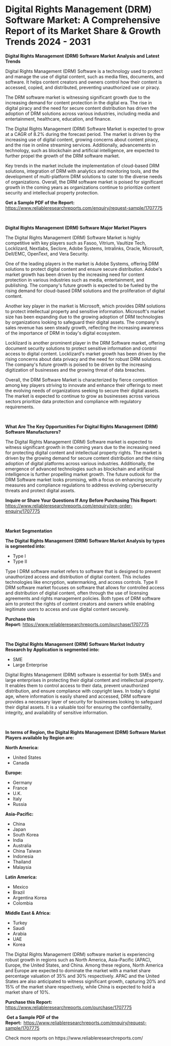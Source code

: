 <p><h1>Digital Rights Management (DRM) Software Market: A Comprehensive Report of its Market Share & Growth Trends 2024 - 2031</h1></p><p><strong>Digital Rights Management (DRM) Software Market Analysis and Latest Trends</strong></p>
<p><p>Digital Rights Management (DRM) Software is a technology used to protect and manage the use of digital content, such as media files, documents, and software. It helps content creators and owners control how their content is accessed, copied, and distributed, preventing unauthorized use or piracy.</p><p>The DRM software market is witnessing significant growth due to the increasing demand for content protection in the digital era. The rise in digital piracy and the need for secure content distribution has driven the adoption of DRM solutions across various industries, including media and entertainment, healthcare, education, and finance.</p><p>The Digital Rights Management (DRM) Software Market is expected to grow at a CAGR of 8.2% during the forecast period. The market is driven by the increasing use of digital content, growing concerns about content piracy, and the rise in online streaming services. Additionally, advancements in technology, such as blockchain and artificial intelligence, are expected to further propel the growth of the DRM software market.</p><p>Key trends in the market include the implementation of cloud-based DRM solutions, integration of DRM with analytics and monitoring tools, and the development of multi-platform DRM solutions to cater to the diverse needs of organizations. Overall, the DRM software market is poised for significant growth in the coming years as organizations continue to prioritize content security and intellectual property protection.</p></p>
<p><strong>Get a Sample PDF of the Report:&nbsp;</strong> <a href="https://www.reliableresearchreports.com/enquiry/request-sample/1707775">https://www.reliableresearchreports.com/enquiry/request-sample/1707775</a></p>
<p>&nbsp;</p>
<p><strong>Digital Rights Management (DRM) Software Major Market Players</strong></p>
<p><p>The Digital Rights Management (DRM) Software Market is highly competitive with key players such as Fasoo, Vitrium, Vaultize Tech, Locklizard, Nextlabs, Seclore, Adobe Systems, Intralinks, Oracle, Microsoft, Dell/EMC, OpenText, and Vera Security. </p><p>One of the leading players in the market is Adobe Systems, offering DRM solutions to protect digital content and ensure secure distribution. Adobe's market growth has been driven by the increasing need for content protection in various industries such as media, entertainment, and publishing. The company's future growth is expected to be fueled by the rising demand for cloud-based DRM solutions and the proliferation of digital content.</p><p>Another key player in the market is Microsoft, which provides DRM solutions to protect intellectual property and sensitive information. Microsoft's market size has been expanding due to the growing adoption of DRM technologies by organizations looking to safeguard their digital assets. The company's sales revenue has seen steady growth, reflecting the increasing awareness of the importance of DRM in today's digital ecosystem.</p><p>Locklizard is another prominent player in the DRM Software market, offering document security solutions to protect sensitive information and control access to digital content. Locklizard's market growth has been driven by the rising concerns about data privacy and the need for robust DRM solutions. The company's future growth is poised to be driven by the increasing digitization of businesses and the growing threat of data breaches.</p><p>Overall, the DRM Software Market is characterized by fierce competition among key players striving to innovate and enhance their offerings to meet the evolving needs of organizations seeking to secure their digital assets. The market is expected to continue to grow as businesses across various sectors prioritize data protection and compliance with regulatory requirements.</p></p>
<p>&nbsp;</p>
<p><strong>What Are The Key Opportunities For Digital Rights Management (DRM) Software Manufacturers?</strong></p>
<p><p>The Digital Rights Management (DRM) Software market is expected to witness significant growth in the coming years due to the increasing need for protecting digital content and intellectual property rights. The market is driven by the growing demand for secure content distribution and the rising adoption of digital platforms across various industries. Additionally, the emergence of advanced technologies such as blockchain and artificial intelligence is further propelling market growth. The future outlook for the DRM Software market looks promising, with a focus on enhancing security measures and compliance regulations to address evolving cybersecurity threats and protect digital assets.</p></p>
<p><strong>Inquire or Share Your Questions If Any Before Purchasing This Report:</strong> <a href="https://www.reliableresearchreports.com/enquiry/pre-order-enquiry/1707775">https://www.reliableresearchreports.com/enquiry/pre-order-enquiry/1707775</a></p>
<p>&nbsp;</p>
<p><strong>Market Segmentation</strong></p>
<p><strong>The Digital Rights Management (DRM) Software Market Analysis by types is segmented into:</strong></p>
<p><ul><li>Type I</li><li>Type II</li></ul></p>
<p><p>Type I DRM software market refers to software that is designed to prevent unauthorized access and distribution of digital content. This includes technologies like encryption, watermarking, and access controls. Type II DRM software market focuses on software that allows for controlled access and distribution of digital content, often through the use of licensing agreements and rights management policies. Both types of DRM software aim to protect the rights of content creators and owners while enabling legitimate users to access and use digital content securely.</p></p>
<p><strong>Purchase this Report:&nbsp;</strong><a href="https://www.reliableresearchreports.com/purchase/1707775">https://www.reliableresearchreports.com/purchase/1707775</a></p>
<p>&nbsp;</p>
<p><strong>The Digital Rights Management (DRM) Software Market Industry Research by Application is segmented into:</strong></p>
<p><ul><li>SME</li><li>Large Enterprise</li></ul></p>
<p><p>Digital Rights Management (DRM) software is essential for both SMEs and large enterprises in protecting their digital content and intellectual property. It enables them to control access to their data, prevent unauthorized distribution, and ensure compliance with copyright laws. In today's digital age, where information is easily shared and accessed, DRM software provides a necessary layer of security for businesses looking to safeguard their digital assets. It is a valuable tool for ensuring the confidentiality, integrity, and availability of sensitive information.</p></p>
<p>&nbsp;</p>
<p><strong>In terms of Region, the Digital Rights Management (DRM) Software Market Players available by Region are:</strong></p>
<p>
    <p> <strong> North America: </strong>
        <ul>
            <li>United States</li>
            <li>Canada</li>
        </ul>
        </p> 
    <p> <strong> Europe: </strong>
        <ul>
            <li>Germany</li>
            <li>France</li>
            <li>U.K.</li>
            <li>Italy</li>
            <li>Russia</li>
        </ul>
        </p> 
    <p> <strong> Asia-Pacific: </strong>
        <ul>
            <li>China</li>
            <li>Japan</li>
            <li>South Korea</li>
            <li>India</li>
            <li>Australia</li>
            <li>China Taiwan</li>
            <li>Indonesia</li>
            <li>Thailand</li>
            <li>Malaysia</li>
        </ul>
        </p> 
    <p> <strong> Latin America: </strong>
        <ul>
            <li>Mexico</li>
            <li>Brazil</li>
            <li>Argentina Korea</li>
            <li>Colombia</li>
        </ul>
        </p> 
    <p> <strong> Middle East & Africa: </strong>
        <ul>
            <li>Turkey</li>
            <li>Saudi</li>
            <li>Arabia</li>
            <li>UAE</li>
            <li>Korea</li>
        </ul>
    </p>
    </p>
<p><p>The Digital Rights Management (DRM) software market is experiencing robust growth in regions such as North America, Asia-Pacific (APAC), Europe, the United States, and China. Among these regions, North America and Europe are expected to dominate the market with a market share percentage valuation of 35% and 30% respectively. APAC and the United States are also anticipated to witness significant growth, capturing 20% and 15% of the market share respectively, while China is expected to hold a market share of 10%.</p></p>
<p><strong>Purchase this Report: </strong><a href="https://www.reliableresearchreports.com/purchase/1707775">https://www.reliableresearchreports.com/purchase/1707775</a></p>
<p>&nbsp;<strong>Get a Sample PDF of the Report:&nbsp;&nbsp;</strong><a href="https://www.reliableresearchreports.com/enquiry/request-sample/1707775">https://www.reliableresearchreports.com/enquiry/request-sample/1707775</a></p>
<p><strong></strong></p>
<p>Check more reports on https://www.reliableresearchreports.com/</p>